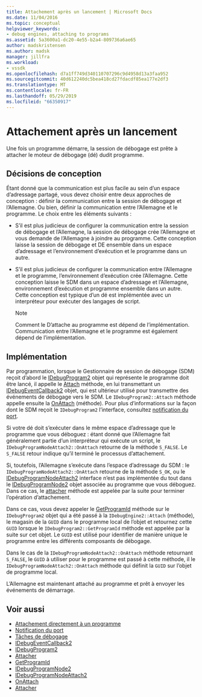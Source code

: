 ```yaml
---
title: Attachement après un lancement | Microsoft Docs
ms.date: 11/04/2016
ms.topic: conceptual
helpviewer_keywords:
- debug engines, attaching to programs
ms.assetid: 5a3600a1-dc20-4e55-b2a4-809736a6ae65
author: madskristensen
ms.author: madsk
manager: jillfra
ms.workload:
- vssdk
ms.openlocfilehash: d7a1ff749d340110707296c9d4958d13a3faa952
ms.sourcegitcommit: 40d612240dc5bea418cd27fdacdf85ea177e2df3
ms.translationtype: MT
ms.contentlocale: fr-FR
ms.lasthandoff: 05/29/2019
ms.locfileid: "66350917"
---
```

# <a name="attach-after-a-launch"></a>Attachement après un lancement
Une fois un programme démarre, la session de débogage est prête à attacher le moteur de débogage (dé) dudit programme.

## <a name="design-decisions"></a>Décisions de conception
 Étant donné que la communication est plus facile au sein d’un espace d’adressage partagé, vous devez choisir entre deux approches de conception : définir la communication entre la session de débogage et l’Allemagne. Ou bien, définir la communication entre l’Allemagne et le programme. Le choix entre les éléments suivants :

- S’il est plus judicieux de configurer la communication entre la session de débogage et l’Allemagne, la session de débogage crée l’Allemagne et vous demande de l’Allemagne à joindre au programme. Cette conception laisse la session de débogage et DE ensemble dans un espace d’adressage et l’environnement d’exécution et le programme dans un autre.

- S’il est plus judicieux de configurer la communication entre l’Allemagne et le programme, l’environnement d’exécution crée l’Allemagne. Cette conception laisse le SDM dans un espace d’adressage et l’Allemagne, environnement d’exécution et programme ensemble dans un autre. Cette conception est typique d’un dé est implémentée avec un interpréteur pour exécuter des langages de script.

    > [!NOTE]
    > Comment le D’attache au programme est dépend de l’implémentation. Communication entre l’Allemagne et le programme est également dépend de l’implémentation.

## <a name="implementation"></a>Implémentation
 Par programmation, lorsque le Gestionnaire de session de débogage (SDM) reçoit d’abord le [IDebugProgram2](../../extensibility/debugger/reference/idebugprogram2.md) objet qui représente le programme doit être lancé, il appelle le [Attach](../../extensibility/debugger/reference/idebugprogram2-attach.md) méthode, en lui transmettant un [ IDebugEventCallback2](../../extensibility/debugger/reference/idebugeventcallback2.md) objet, qui est ultérieur utilisé pour transmettre des événements de débogage vers le SDM. Le `IDebugProgram2::Attach` méthode appelle ensuite la [OnAttach](../../extensibility/debugger/reference/idebugprogramnodeattach2-onattach.md) (méthode). Pour plus d’informations sur la façon dont le SDM reçoit le `IDebugProgram2` l’interface, consultez [notification du port](../../extensibility/debugger/notifying-the-port.md).

 Si votre dé doit s’exécuter dans le même espace d’adressage que le programme que vous déboguez : étant donné que l’Allemagne fait généralement partie d’un interpréteur qui exécute un script, le `IDebugProgramNodeAttach2::OnAttach` retourne de la méthode `S_FALSE`. Le `S_FALSE` retour indique qu’il terminé le processus d’attachement.

 Si, toutefois, l’Allemagne s’exécute dans l’espace d’adressage du SDM : le `IDebugProgramNodeAttach2::OnAttach` retourne de la méthode `S_OK`, ou le [IDebugProgramNodeAttach2](../../extensibility/debugger/reference/idebugprogramnodeattach2.md) interface n’est pas implémentée du tout dans le [IDebugProgramNode2](../../extensibility/debugger/reference/idebugprogramnode2.md) objet associée au programme que vous déboguez. Dans ce cas, le [attacher](../../extensibility/debugger/reference/idebugengine2-attach.md) méthode est appelée par la suite pour terminer l’opération d’attachement.

 Dans ce cas, vous devez appeler le [GetProgramId](../../extensibility/debugger/reference/idebugprogram2-getprogramid.md) méthode sur le `IDebugProgram2` objet qui a été passé à la `IDebugEngine2::Attach` (méthode), le magasin de la `GUID` dans le programme local de l’objet et retournez cette `GUID` lorsque le `IDebugProgram2::GetProgramId` méthode est appelée par la suite sur cet objet. Le `GUID` est utilisé pour identifier de manière unique le programme entre les différents composants de débogage.

 Dans le cas de la `IDebugProgramNodeAttach2::OnAttach` méthode retournant `S_FALSE`, le `GUID` à utiliser pour le programme est passé à cette méthode, il le `IDebugProgramNodeAttach2::OnAttach` méthode qui définit la `GUID` sur l’objet de programme local.

 L’Allemagne est maintenant attaché au programme et prêt à envoyer les événements de démarrage.

## <a name="see-also"></a>Voir aussi
- [Attachement directement à un programme](../../extensibility/debugger/attaching-directly-to-a-program.md)
- [Notification du port](../../extensibility/debugger/notifying-the-port.md)
- [Tâches de débogage](../../extensibility/debugger/debugging-tasks.md)
- [IDebugEventCallback2](../../extensibility/debugger/reference/idebugeventcallback2.md)
- [IDebugProgram2](../../extensibility/debugger/reference/idebugprogram2.md)
- [Attacher](../../extensibility/debugger/reference/idebugprogram2-attach.md)
- [GetProgramId](../../extensibility/debugger/reference/idebugprogram2-getprogramid.md)
- [IDebugProgramNode2](../../extensibility/debugger/reference/idebugprogramnode2.md)
- [IDebugProgramNodeAttach2](../../extensibility/debugger/reference/idebugprogramnodeattach2.md)
- [OnAttach](../../extensibility/debugger/reference/idebugprogramnodeattach2-onattach.md)
- [Attacher](../../extensibility/debugger/reference/idebugengine2-attach.md)